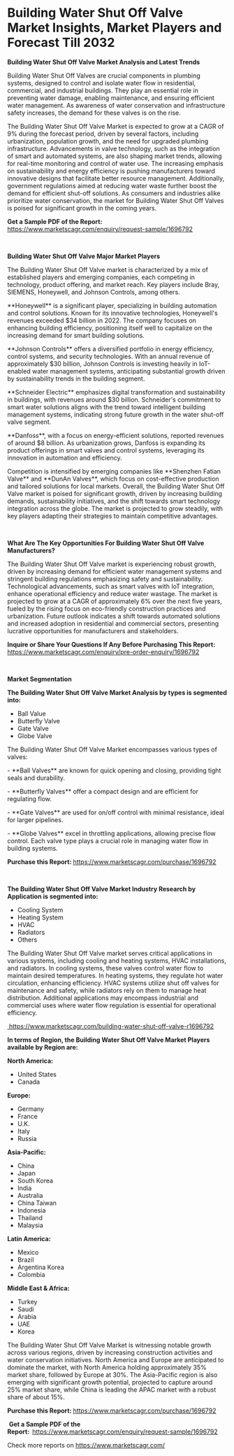 <p><h1>Building Water Shut Off Valve Market Insights, Market Players and Forecast Till 2032</h1></p><p><strong>Building Water Shut Off Valve Market Analysis and Latest Trends</strong></p>
<p><p>Building Water Shut Off Valves are crucial components in plumbing systems, designed to control and isolate water flow in residential, commercial, and industrial buildings. They play an essential role in preventing water damage, enabling maintenance, and ensuring efficient water management. As awareness of water conservation and infrastructure safety increases, the demand for these valves is on the rise.</p><p>The Building Water Shut Off Valve Market is expected to grow at a CAGR of 9% during the forecast period, driven by several factors, including urbanization, population growth, and the need for upgraded plumbing infrastructure. Advancements in valve technology, such as the integration of smart and automated systems, are also shaping market trends, allowing for real-time monitoring and control of water use. The increasing emphasis on sustainability and energy efficiency is pushing manufacturers toward innovative designs that facilitate better resource management. Additionally, government regulations aimed at reducing water waste further boost the demand for efficient shut-off solutions. As consumers and industries alike prioritize water conservation, the market for Building Water Shut Off Valves is poised for significant growth in the coming years.</p></p>
<p><strong>Get a Sample PDF of the Report:&nbsp;</strong> <a href="https://www.marketscagr.com/enquiry/request-sample/1696792?utm_campaign=3440&utm_medium=2&utm_source=Github&utm_content=ia&utm_term=27032025&utm_id=building-water-shut-off-valve">https://www.marketscagr.com/enquiry/request-sample/1696792</a></p>
<p>&nbsp;</p>
<p><strong>Building Water Shut Off Valve Major Market Players</strong></p>
<p><p>The Building Water Shut Off Valve market is characterized by a mix of established players and emerging companies, each competing in technology, product offering, and market reach. Key players include Bray, SIEMENS, Honeywell, and Johnson Controls, among others.</p><p>**Honeywell** is a significant player, specializing in building automation and control solutions. Known for its innovative technologies, Honeywell's revenues exceeded $34 billion in 2022. The company focuses on enhancing building efficiency, positioning itself well to capitalize on the increasing demand for smart building solutions.</p><p>**Johnson Controls** offers a diversified portfolio in energy efficiency, control systems, and security technologies. With an annual revenue of approximately $30 billion, Johnson Controls is investing heavily in IoT-enabled water management systems, anticipating substantial growth driven by sustainability trends in the building segment.</p><p>**Schneider Electric** emphasizes digital transformation and sustainability in buildings, with revenues around $30 billion. Schneider's commitment to smart water solutions aligns with the trend toward intelligent building management systems, indicating strong future growth in the water shut-off valve segment.</p><p>**Danfoss**, with a focus on energy-efficient solutions, reported revenues of around $8 billion. As urbanization grows, Danfoss is expanding its product offerings in smart valves and control systems, leveraging its innovation in automation and efficiency.</p><p>Competition is intensified by emerging companies like **Shenzhen Fatian Valve** and **DunAn Valves**, which focus on cost-effective production and tailored solutions for local markets. Overall, the Building Water Shut Off Valve market is poised for significant growth, driven by increasing building demands, sustainability initiatives, and the shift towards smart technology integration across the globe. The market is projected to grow steadily, with key players adapting their strategies to maintain competitive advantages.</p></p>
<p>&nbsp;</p>
<p><strong>What Are The Key Opportunities For Building Water Shut Off Valve Manufacturers?</strong></p>
<p><p>The Building Water Shut Off Valve market is experiencing robust growth, driven by increasing demand for efficient water management systems and stringent building regulations emphasizing safety and sustainability. Technological advancements, such as smart valves with IoT integration, enhance operational efficiency and reduce water wastage. The market is projected to grow at a CAGR of approximately 6% over the next five years, fueled by the rising focus on eco-friendly construction practices and urbanization. Future outlook indicates a shift towards automated solutions and increased adoption in residential and commercial sectors, presenting lucrative opportunities for manufacturers and stakeholders.</p></p>
<p><strong>Inquire or Share Your Questions If Any Before Purchasing This Report:</strong> <a href="https://www.marketscagr.com/enquiry/pre-order-enquiry/1696792?utm_campaign=3440&utm_medium=2&utm_source=Github&utm_content=ia&utm_term=27032025&utm_id=building-water-shut-off-valve">https://www.marketscagr.com/enquiry/pre-order-enquiry/1696792</a></p>
<p>&nbsp;</p>
<p><strong>Market Segmentation</strong></p>
<p><strong>The Building Water Shut Off Valve Market Analysis by types is segmented into:</strong></p>
<p><ul><li>Ball Value</li><li>Butterfly Valve</li><li>Gate Valve</li><li>Globe Valve</li></ul></p>
<p><p>The Building Water Shut Off Valve Market encompasses various types of valves: </p><p>- **Ball Valves** are known for quick opening and closing, providing tight seals and durability.</p><p>- **Butterfly Valves** offer a compact design and are efficient for regulating flow.</p><p>- **Gate Valves** are used for on/off control with minimal resistance, ideal for larger pipelines.</p><p>- **Globe Valves** excel in throttling applications, allowing precise flow control. Each valve type plays a crucial role in managing water flow in building systems.</p></p>
<p><strong>Purchase this Report:&nbsp;</strong><a href="https://www.marketscagr.com/purchase/1696792?utm_campaign=3440&utm_medium=2&utm_source=Github&utm_content=ia&utm_term=27032025&utm_id=building-water-shut-off-valve">https://www.marketscagr.com/purchase/1696792</a></p>
<p>&nbsp;</p>
<p><strong>The Building Water Shut Off Valve Market Industry Research by Application is segmented into:</strong></p>
<p><ul><li>Cooling System</li><li>Heating System</li><li>HVAC</li><li>Radiators</li><li>Others</li></ul></p>
<p><p>The Building Water Shut Off Valve market serves critical applications in various systems, including cooling and heating systems, HVAC installations, and radiators. In cooling systems, these valves control water flow to maintain desired temperatures. In heating systems, they regulate hot water circulation, enhancing efficiency. HVAC systems utilize shut off valves for maintenance and safety, while radiators rely on them to manage heat distribution. Additional applications may encompass industrial and commercial uses where water flow regulation is essential for operational efficiency.</p></p>
<p><a href="https://www.marketscagr.com/building-water-shut-off-valve-r1696792?utm_campaign=3440&utm_medium=2&utm_source=Github&utm_content=ia&utm_term=27032025&utm_id=building-water-shut-off-valve">&nbsp;https://www.marketscagr.com/building-water-shut-off-valve-r1696792</a></p>
<p><strong>In terms of Region, the Building Water Shut Off Valve Market Players available by Region are:</strong></p>
<p>
    <p> <strong> North America: </strong>
        <ul>
            <li>United States</li>
            <li>Canada</li>
        </ul>
        </p> 
    <p> <strong> Europe: </strong>
        <ul>
            <li>Germany</li>
            <li>France</li>
            <li>U.K.</li>
            <li>Italy</li>
            <li>Russia</li>
        </ul>
        </p> 
    <p> <strong> Asia-Pacific: </strong>
        <ul>
            <li>China</li>
            <li>Japan</li>
            <li>South Korea</li>
            <li>India</li>
            <li>Australia</li>
            <li>China Taiwan</li>
            <li>Indonesia</li>
            <li>Thailand</li>
            <li>Malaysia</li>
        </ul>
        </p> 
    <p> <strong> Latin America: </strong>
        <ul>
            <li>Mexico</li>
            <li>Brazil</li>
            <li>Argentina Korea</li>
            <li>Colombia</li>
        </ul>
        </p> 
    <p> <strong> Middle East & Africa: </strong>
        <ul>
            <li>Turkey</li>
            <li>Saudi</li>
            <li>Arabia</li>
            <li>UAE</li>
            <li>Korea</li>
        </ul>
    </p>
    </p>
<p><p>The Building Water Shut Off Valve Market is witnessing notable growth across various regions, driven by increasing construction activities and water conservation initiatives. North America and Europe are anticipated to dominate the market, with North America holding approximately 35% market share, followed by Europe at 30%. The Asia-Pacific region is also emerging with significant growth potential, projected to capture around 25% market share, while China is leading the APAC market with a robust share of about 15%.</p></p>
<p><strong>Purchase this Report: </strong><a href="https://www.marketscagr.com/purchase/1696792?utm_campaign=3440&utm_medium=2&utm_source=Github&utm_content=ia&utm_term=27032025&utm_id=building-water-shut-off-valve">https://www.marketscagr.com/purchase/1696792</a></p>
<p>&nbsp;<strong>Get a Sample PDF of the Report:&nbsp;&nbsp;</strong><a href="https://www.marketscagr.com/enquiry/request-sample/1696792?utm_campaign=3440&utm_medium=2&utm_source=Github&utm_content=ia&utm_term=27032025&utm_id=building-water-shut-off-valve">https://www.marketscagr.com/enquiry/request-sample/1696792</a></p>
<p><strong></strong></p>
<p>Check more reports on <a href="https://www.marketscagr.com/?utm_campaign=3440&utm_medium=2&utm_source=Github&utm_content=ia&utm_term=27032025&utm_id=building-water-shut-off-valve">https://www.marketscagr.com/</a></p>